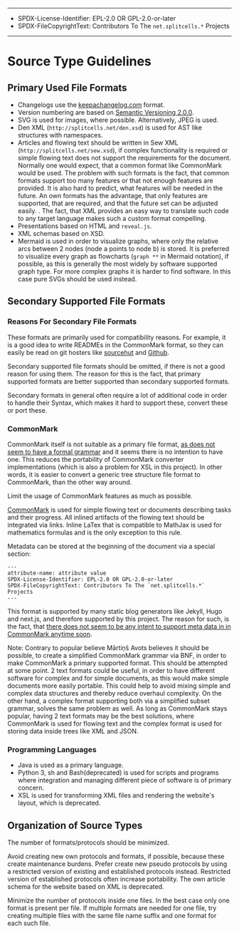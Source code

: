 ----
* SPDX-License-Identifier: EPL-2.0 OR GPL-2.0-or-later
* SPDX-FileCopyrightText: Contributors To The `net.splitcells.*` Projects
----
# Source Type Guidelines
## Primary Used File Formats
* Changelogs use the [keepachangelog.com](https://keepachangelog.com/en/1.0.0/)
  format.
* Version numbering are based on [Semantic Versioning 2.0.0](https://semver.org/spec/v2.0.0.html).
* SVG is used for images, where possible. Alternatively, JPEG is used.
* Den XML (`http://splitcells.net/den.xsd`) is used for AST like structures with namespaces.
* Articles and flowing text should be written in Sew XML (`http://splitcells.net/sew.xsd`),
  if complex functionality is required or simple flowing text does not support the requirements for the document.
  Normally one would expect, that a common format like CommonMark
  would be used.
  The problem with such formats is the fact, that common formats support too
  many features or that not enough features are provided.
  It is also hard to predict, what features will be needed in the future.
  An own formats has the advantage, that only features are supported,
  that are required, and that the future set can be adjusted easily. .
  The fact, that XML provides an easy way to translate such code to any target
  language makes such a custom format compelling.
* Presentations based on HTML and `reveal.js`.
* XML schemas based on XSD.
* Mermaid is used in order to visualize graphs,
  where only the relative arcs between 2 nodes (node a points to node b) is stored.
  It is preferred to visualize every graph as flowcharts (`graph **` in Mermaid notation),
  if possible,
  as this is generally the most widely by software supported graph type.
  For more complex graphs it is harder to find software.
  In this case pure SVGs should be used instead.
## Secondary Supported File Formats
### Reasons For Secondary File Formats
These formats are primarily used for compatibility reasons.
For example, it is a good idea to write READMEs in the CommonMark format,
so they can easily be read on git hosters like [sourcehut](https://sourcehut.org/)
and [Github](https://github.com/).

Secondary supported file formats should be omitted,
if there is not a good reason for using them.
The reason for this is the fact,
that primary supported formats are better supported than secondary supported
formats.

Secondary formats in general often require a lot of additional code in order to handle their Syntax,
which makes it hard to support these, convert these or port these.

### CommonMark
CommonMark itself is not suitable as a primary file format,
[as does not seem to have a formal grammar](https://talk.commonmark.org/t/commonmark-formal-grammar/46/26)
and it seems there is no intention to have one.
This reduces the portability of CommonMark converter implementations
(which is also a problem for XSL in this project).
In other words, it is easier to convert a generic tree structure file format to CommonMark,
than the other way around.

Limit the usage of CommonMark features as much as possible.

[CommonMark](https://spec.commonmark.org/0.29) is used for simple flowing text or documents describing tasks and their progress.
All inlined artifacts of the flowing text should be integrated via links.
Inline LaTex that is compatible to MathJax is used for mathematics formulas
and is the only exception to this rule.

Metadata can be stored at the beginning of the document via a special section:

```
---
attribute-name: attribute value
SPDX-License-Identifier: EPL-2.0 OR GPL-2.0-or-later
SPDX-FileCopyrightText: Contributors To The `net.splitcells.*` Projects
---
```

This format is supported by many static blog generators like Jekyll, Hugo and next.js,
and therefore supported by this project.
The reason for such, is the fact, that [there does not seem to be any intent to support meta data in in CommonMark anytime soon](https://talk.commonmark.org/t/standardized-metadata-layer/2429).

Note: Contrary to popular believe Mārtiņš Avots believes it should be possible,
to create a simplified CommonMark grammar via BNF,
in order to make CommonMark a primary supported format.
This should be attempted at some point.
2 text formats could be useful,
in order to have different software for complex and for simple documents,
as this would make simple documents more easily portable.
This could help to avoid mixing simple and complex data structures and
thereby reduce overhaul complexity.
On the other hand, a complex format supporting both via a simplified subset grammar,
solves the same problem as well.
As long as CommonMark stays popular, having 2 text formats may be the best solutions,
where CommonMark is used for flowing text and
the complex format is used for storing data inside trees like XML and JSON.
### Programming Languages
* Java is used as a primary language.
* Python 3, sh and Bash(deprecated) is used for scripts and programs where
  integration and managing different piece of software is of primary concern.
* XSL is used for transforming XML files and rendering the website's layout,
  which is deprecated.
## Organization of Source Types
The number of formats/protocols should be minimized.

Avoid creating new own protocols and formats,
if possible,
because these create maintenance burdens.
Prefer create new pseudo protocols by using a restricted version of
existing and established protocols instead.
Restricted version of established protocols often increase portability.
The own article schema for the website based on XML is deprecated.

Minimize the number of protocols inside one files.
In the best case only one format is present per file.
If multiple formats are needed for one file,
try creating multiple files with the
same file name suffix and one format for each such file.
